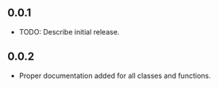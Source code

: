 ## 0.0.1

* TODO: Describe initial release.
## 0.0.2

* Proper documentation added for all classes and functions.
